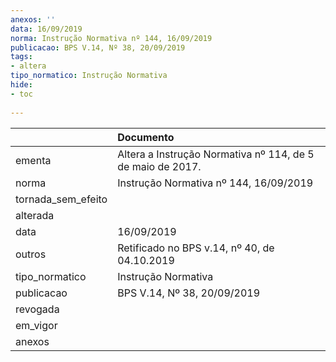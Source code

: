 ```yaml
---
anexos: ''
data: 16/09/2019
norma: Instrução Normativa nº 144, 16/09/2019
publicacao: BPS V.14, Nº 38, 20/09/2019
tags:
- altera
tipo_normatico: Instrução Normativa
hide: 
- toc 
 
---
```


|                    | Documento                                                  |
|:-------------------|:-----------------------------------------------------------|
| ementa             | Altera a Instrução Normativa nº 114, de 5 de maio de 2017. |
| norma              | Instrução Normativa nº 144, 16/09/2019                     |
| tornada_sem_efeito |                                                            |
| alterada           |                                                            |
| data               | 16/09/2019                                                 |
| outros             | Retificado no BPS v.14, nº 40, de 04.10.2019               |
| tipo_normatico     | Instrução Normativa                                        |
| publicacao         | BPS V.14, Nº 38, 20/09/2019                                |
| revogada           |                                                            |
| em_vigor           |                                                            |
| anexos             |                                                            |